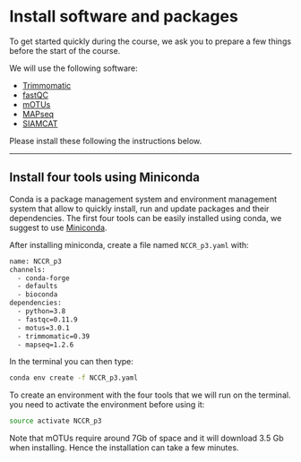 # Install software and packages

To get started quickly during the course, we ask you to prepare a few things before the start of the course.

We will use the following software:

- [Trimmomatic](http://www.usadellab.org/cms/?page=trimmomatic)
- [fastQC](https://www.bioinformatics.babraham.ac.uk/projects/fastqc/)
- [mOTUs](https://github.com/motu-tool/mOTUs)
- [MAPseq](https://github.com/jfmrod/MAPseq)
- [SIAMCAT](https://siamcat.embl.de/)

Please install these following the instructions below.  

---

## Install four tools using Miniconda

Conda is a package management system and environment management system that allow to quickly install, run and update packages and their dependencies. The first four tools can be easily installed using conda, we suggest to use [Miniconda](https://docs.conda.io/en/latest/miniconda.html).

After installing miniconda, create a file named `NCCR_p3.yaml` with:
```bash
name: NCCR_p3
channels:
  - conda-forge
  - defaults
  - bioconda
dependencies:
  - python=3.8
  - fastqc=0.11.9
  - motus=3.0.1
  - trimmomatic=0.39
  - mapseq=1.2.6
```

In the terminal you can then type:
```bash
conda env create -f NCCR_p3.yaml
```

To create an environment with the four tools that we will run on the terminal. you need to activate the environment before using it:
```bash
source activate NCCR_p3
```

Note that mOTUs require around 7Gb of space and it will download 3.5 Gb when installing. Hence the installation can take a few minutes.

